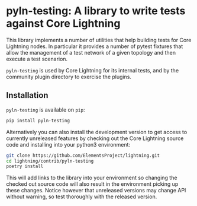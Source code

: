 # pyln-testing: A library to write tests against Core Lightning

This library implements a number of utilities that help building tests for
Core Lightning nodes. In particular it provides a number of pytest fixtures that
allow the management of a test network of a given topology and then execute a
test scenarion.

`pyln-testing` is used by Core Lightning for its internal tests, and by the
community plugin directory to exercise the plugins.

## Installation

`pyln-testing` is available on `pip`:

```bash
pip install pyln-testing
```

Alternatively you can also install the development version to get access to
currently unreleased features by checking out the Core Lightning source code and
installing into your python3 environment:

```bash
git clone https://github.com/ElementsProject/lightning.git
cd lightning/contrib/pyln-testing
poetry install
```

This will add links to the library into your environment so changing the
checked out source code will also result in the environment picking up these
changes. Notice however that unreleased versions may change API without
warning, so test thoroughly with the released version.

